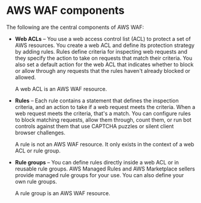 # AWS WAF components<a name="how-aws-waf-works-components"></a>

The following are the central components of AWS WAF:
+ **Web ACLs** – You use a web access control list \(ACL\) to protect a set of AWS resources\. You create a web ACL and define its protection strategy by adding rules\. Rules define criteria for inspecting web requests and they specify the action to take on requests that match their criteria\. You also set a default action for the web ACL that indicates whether to block or allow through any requests that the rules haven't already blocked or allowed\. 

  A web ACL is an AWS WAF resource\.
+ **Rules** – Each rule contains a statement that defines the inspection criteria, and an action to take if a web request meets the criteria\. When a web request meets the criteria, that's a match\. You can configure rules to block matching requests, allow them through, count them, or run bot controls against them that use CAPTCHA puzzles or silent client browser challenges\. 

  A rule is not an AWS WAF resource\. It only exists in the context of a web ACL or rule group\.
+ **Rule groups** – You can define rules directly inside a web ACL or in reusable rule groups\. AWS Managed Rules and AWS Marketplace sellers provide managed rule groups for your use\. You can also define your own rule groups\.

  A rule group is an AWS WAF resource\.